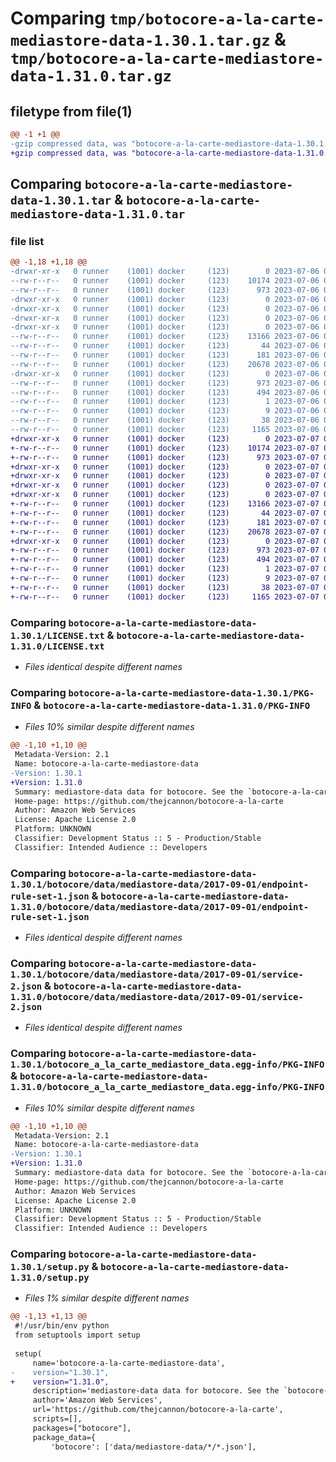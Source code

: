 # Comparing `tmp/botocore-a-la-carte-mediastore-data-1.30.1.tar.gz` & `tmp/botocore-a-la-carte-mediastore-data-1.31.0.tar.gz`

## filetype from file(1)

```diff
@@ -1 +1 @@
-gzip compressed data, was "botocore-a-la-carte-mediastore-data-1.30.1.tar", last modified: Thu Jul  6 01:45:22 2023, max compression
+gzip compressed data, was "botocore-a-la-carte-mediastore-data-1.31.0.tar", last modified: Fri Jul  7 01:44:14 2023, max compression
```

## Comparing `botocore-a-la-carte-mediastore-data-1.30.1.tar` & `botocore-a-la-carte-mediastore-data-1.31.0.tar`

### file list

```diff
@@ -1,18 +1,18 @@
-drwxr-xr-x   0 runner    (1001) docker     (123)        0 2023-07-06 01:45:22.067070 botocore-a-la-carte-mediastore-data-1.30.1/
--rw-r--r--   0 runner    (1001) docker     (123)    10174 2023-07-06 01:45:21.000000 botocore-a-la-carte-mediastore-data-1.30.1/LICENSE.txt
--rw-r--r--   0 runner    (1001) docker     (123)      973 2023-07-06 01:45:22.067070 botocore-a-la-carte-mediastore-data-1.30.1/PKG-INFO
-drwxr-xr-x   0 runner    (1001) docker     (123)        0 2023-07-06 01:45:22.067070 botocore-a-la-carte-mediastore-data-1.30.1/botocore/
-drwxr-xr-x   0 runner    (1001) docker     (123)        0 2023-07-06 01:45:22.067070 botocore-a-la-carte-mediastore-data-1.30.1/botocore/data/
-drwxr-xr-x   0 runner    (1001) docker     (123)        0 2023-07-06 01:45:22.067070 botocore-a-la-carte-mediastore-data-1.30.1/botocore/data/mediastore-data/
-drwxr-xr-x   0 runner    (1001) docker     (123)        0 2023-07-06 01:45:22.067070 botocore-a-la-carte-mediastore-data-1.30.1/botocore/data/mediastore-data/2017-09-01/
--rw-r--r--   0 runner    (1001) docker     (123)    13166 2023-07-06 01:44:40.000000 botocore-a-la-carte-mediastore-data-1.30.1/botocore/data/mediastore-data/2017-09-01/endpoint-rule-set-1.json
--rw-r--r--   0 runner    (1001) docker     (123)       44 2023-07-06 01:44:40.000000 botocore-a-la-carte-mediastore-data-1.30.1/botocore/data/mediastore-data/2017-09-01/examples-1.json
--rw-r--r--   0 runner    (1001) docker     (123)      181 2023-07-06 01:44:40.000000 botocore-a-la-carte-mediastore-data-1.30.1/botocore/data/mediastore-data/2017-09-01/paginators-1.json
--rw-r--r--   0 runner    (1001) docker     (123)    20678 2023-07-06 01:44:40.000000 botocore-a-la-carte-mediastore-data-1.30.1/botocore/data/mediastore-data/2017-09-01/service-2.json
-drwxr-xr-x   0 runner    (1001) docker     (123)        0 2023-07-06 01:45:22.067070 botocore-a-la-carte-mediastore-data-1.30.1/botocore_a_la_carte_mediastore_data.egg-info/
--rw-r--r--   0 runner    (1001) docker     (123)      973 2023-07-06 01:45:22.000000 botocore-a-la-carte-mediastore-data-1.30.1/botocore_a_la_carte_mediastore_data.egg-info/PKG-INFO
--rw-r--r--   0 runner    (1001) docker     (123)      494 2023-07-06 01:45:22.000000 botocore-a-la-carte-mediastore-data-1.30.1/botocore_a_la_carte_mediastore_data.egg-info/SOURCES.txt
--rw-r--r--   0 runner    (1001) docker     (123)        1 2023-07-06 01:45:22.000000 botocore-a-la-carte-mediastore-data-1.30.1/botocore_a_la_carte_mediastore_data.egg-info/dependency_links.txt
--rw-r--r--   0 runner    (1001) docker     (123)        9 2023-07-06 01:45:22.000000 botocore-a-la-carte-mediastore-data-1.30.1/botocore_a_la_carte_mediastore_data.egg-info/top_level.txt
--rw-r--r--   0 runner    (1001) docker     (123)       38 2023-07-06 01:45:22.067070 botocore-a-la-carte-mediastore-data-1.30.1/setup.cfg
--rw-r--r--   0 runner    (1001) docker     (123)     1165 2023-07-06 01:45:21.000000 botocore-a-la-carte-mediastore-data-1.30.1/setup.py
+drwxr-xr-x   0 runner    (1001) docker     (123)        0 2023-07-07 01:44:14.067589 botocore-a-la-carte-mediastore-data-1.31.0/
+-rw-r--r--   0 runner    (1001) docker     (123)    10174 2023-07-07 01:44:13.000000 botocore-a-la-carte-mediastore-data-1.31.0/LICENSE.txt
+-rw-r--r--   0 runner    (1001) docker     (123)      973 2023-07-07 01:44:14.067589 botocore-a-la-carte-mediastore-data-1.31.0/PKG-INFO
+drwxr-xr-x   0 runner    (1001) docker     (123)        0 2023-07-07 01:44:14.067589 botocore-a-la-carte-mediastore-data-1.31.0/botocore/
+drwxr-xr-x   0 runner    (1001) docker     (123)        0 2023-07-07 01:44:14.067589 botocore-a-la-carte-mediastore-data-1.31.0/botocore/data/
+drwxr-xr-x   0 runner    (1001) docker     (123)        0 2023-07-07 01:44:14.067589 botocore-a-la-carte-mediastore-data-1.31.0/botocore/data/mediastore-data/
+drwxr-xr-x   0 runner    (1001) docker     (123)        0 2023-07-07 01:44:14.067589 botocore-a-la-carte-mediastore-data-1.31.0/botocore/data/mediastore-data/2017-09-01/
+-rw-r--r--   0 runner    (1001) docker     (123)    13166 2023-07-07 01:43:28.000000 botocore-a-la-carte-mediastore-data-1.31.0/botocore/data/mediastore-data/2017-09-01/endpoint-rule-set-1.json
+-rw-r--r--   0 runner    (1001) docker     (123)       44 2023-07-07 01:43:28.000000 botocore-a-la-carte-mediastore-data-1.31.0/botocore/data/mediastore-data/2017-09-01/examples-1.json
+-rw-r--r--   0 runner    (1001) docker     (123)      181 2023-07-07 01:43:28.000000 botocore-a-la-carte-mediastore-data-1.31.0/botocore/data/mediastore-data/2017-09-01/paginators-1.json
+-rw-r--r--   0 runner    (1001) docker     (123)    20678 2023-07-07 01:43:28.000000 botocore-a-la-carte-mediastore-data-1.31.0/botocore/data/mediastore-data/2017-09-01/service-2.json
+drwxr-xr-x   0 runner    (1001) docker     (123)        0 2023-07-07 01:44:14.067589 botocore-a-la-carte-mediastore-data-1.31.0/botocore_a_la_carte_mediastore_data.egg-info/
+-rw-r--r--   0 runner    (1001) docker     (123)      973 2023-07-07 01:44:14.000000 botocore-a-la-carte-mediastore-data-1.31.0/botocore_a_la_carte_mediastore_data.egg-info/PKG-INFO
+-rw-r--r--   0 runner    (1001) docker     (123)      494 2023-07-07 01:44:14.000000 botocore-a-la-carte-mediastore-data-1.31.0/botocore_a_la_carte_mediastore_data.egg-info/SOURCES.txt
+-rw-r--r--   0 runner    (1001) docker     (123)        1 2023-07-07 01:44:14.000000 botocore-a-la-carte-mediastore-data-1.31.0/botocore_a_la_carte_mediastore_data.egg-info/dependency_links.txt
+-rw-r--r--   0 runner    (1001) docker     (123)        9 2023-07-07 01:44:14.000000 botocore-a-la-carte-mediastore-data-1.31.0/botocore_a_la_carte_mediastore_data.egg-info/top_level.txt
+-rw-r--r--   0 runner    (1001) docker     (123)       38 2023-07-07 01:44:14.067589 botocore-a-la-carte-mediastore-data-1.31.0/setup.cfg
+-rw-r--r--   0 runner    (1001) docker     (123)     1165 2023-07-07 01:44:13.000000 botocore-a-la-carte-mediastore-data-1.31.0/setup.py
```

### Comparing `botocore-a-la-carte-mediastore-data-1.30.1/LICENSE.txt` & `botocore-a-la-carte-mediastore-data-1.31.0/LICENSE.txt`

 * *Files identical despite different names*

### Comparing `botocore-a-la-carte-mediastore-data-1.30.1/PKG-INFO` & `botocore-a-la-carte-mediastore-data-1.31.0/PKG-INFO`

 * *Files 10% similar despite different names*

```diff
@@ -1,10 +1,10 @@
 Metadata-Version: 2.1
 Name: botocore-a-la-carte-mediastore-data
-Version: 1.30.1
+Version: 1.31.0
 Summary: mediastore-data data for botocore. See the `botocore-a-la-carte` package for more info.
 Home-page: https://github.com/thejcannon/botocore-a-la-carte
 Author: Amazon Web Services
 License: Apache License 2.0
 Platform: UNKNOWN
 Classifier: Development Status :: 5 - Production/Stable
 Classifier: Intended Audience :: Developers
```

### Comparing `botocore-a-la-carte-mediastore-data-1.30.1/botocore/data/mediastore-data/2017-09-01/endpoint-rule-set-1.json` & `botocore-a-la-carte-mediastore-data-1.31.0/botocore/data/mediastore-data/2017-09-01/endpoint-rule-set-1.json`

 * *Files identical despite different names*

### Comparing `botocore-a-la-carte-mediastore-data-1.30.1/botocore/data/mediastore-data/2017-09-01/service-2.json` & `botocore-a-la-carte-mediastore-data-1.31.0/botocore/data/mediastore-data/2017-09-01/service-2.json`

 * *Files identical despite different names*

### Comparing `botocore-a-la-carte-mediastore-data-1.30.1/botocore_a_la_carte_mediastore_data.egg-info/PKG-INFO` & `botocore-a-la-carte-mediastore-data-1.31.0/botocore_a_la_carte_mediastore_data.egg-info/PKG-INFO`

 * *Files 10% similar despite different names*

```diff
@@ -1,10 +1,10 @@
 Metadata-Version: 2.1
 Name: botocore-a-la-carte-mediastore-data
-Version: 1.30.1
+Version: 1.31.0
 Summary: mediastore-data data for botocore. See the `botocore-a-la-carte` package for more info.
 Home-page: https://github.com/thejcannon/botocore-a-la-carte
 Author: Amazon Web Services
 License: Apache License 2.0
 Platform: UNKNOWN
 Classifier: Development Status :: 5 - Production/Stable
 Classifier: Intended Audience :: Developers
```

### Comparing `botocore-a-la-carte-mediastore-data-1.30.1/setup.py` & `botocore-a-la-carte-mediastore-data-1.31.0/setup.py`

 * *Files 1% similar despite different names*

```diff
@@ -1,13 +1,13 @@
 #!/usr/bin/env python
 from setuptools import setup
 
 setup(
     name='botocore-a-la-carte-mediastore-data',
-    version="1.30.1",
+    version="1.31.0",
     description='mediastore-data data for botocore. See the `botocore-a-la-carte` package for more info.',
     author='Amazon Web Services',
     url='https://github.com/thejcannon/botocore-a-la-carte',
     scripts=[],
     packages=["botocore"],
     package_data={
         'botocore': ['data/mediastore-data/*/*.json'],
```

